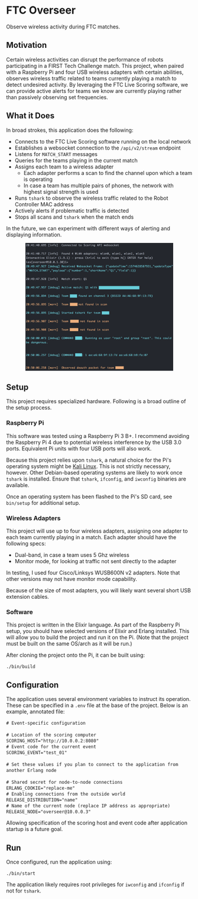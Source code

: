 # FTC Overseer

Observe wireless activity during FTC matches.

## Motivation

Certain wireless activities can disrupt the performance of robots participating in a FIRST Tech
Challenge match. This project, when paired with a Raspberry Pi and four USB wireless adapters with
certain abilities, observes wireless traffic related to teams currently playing a match to detect
undesired activity. By leveraging the FTC Live Scoring software, we can provide active alerts for
teams we know are currently playing rather than passively observing set frequencies.

## What it Does

In broad strokes, this application does the following:

- Connects to the FTC Live Scoring software running on the local network
- Establishes a websocket connection to the `/api/v2/stream` endpoint
- Listens for `MATCH_START` messages
- Queries for the teams playing in the current match
- Assigns each team to a wireless adapter
  - Each adapter performs a scan to find the channel upon which a team is operating
  - In case a team has multiple pairs of phones, the network with highest signal strength is used
- Runs `tshark` to observe the wireless traffic related to the Robot Controller MAC address
- Actively alerts if problematic traffic is detected
- Stops all scans and `tshark` when the match ends

In the future, we can experiment with different ways of alerting and displaying information.

<p align="center"><img src="https://github.com/aj-foster/overseer/blob/master/docs/console-output.png" width="400" alt="Console Screenshot"></p>

## Setup

This project requires specialized hardware. Following is a broad outline of the setup process.

### Raspberry Pi

This software was tested using a Raspberry Pi 3 B+. I recommend avoiding the Raspberry Pi 4 due to
potential wireless interference by the USB 3.0 ports. Equivalent Pi units with four USB ports will
also work.

Because this project relies upon `tshark`, a natural choice for the Pi's operating system might be
[Kali Linux](https://docs.kali.org/kali-on-arm/install-kali-linux-arm-raspberry-pi). This is not
strictly necessary, however. Other Debian-based operating systems are likely to work once `tshark`
is installed. Ensure that `tshark`, `ifconfig`, and `iwconfig` binaries are available.

Once an operating system has been flashed to the Pi's SD card, see `bin/setup` for additional setup.

### Wireless Adapters

This project will use up to four wireless adapters, assigning one adapter to each team currently
playing in a match. Each adapter should have the following specs:

- Dual-band, in case a team uses 5 Ghz wireless
- Monitor mode, for looking at traffic not sent directly to the adapter

In testing, I used four Cisco/Linksys WUSB600N v2 adapters. Note that other versions may not have
monitor mode capability.

Because of the size of most adapters, you will likely want several short USB extension cables.

### Software

This project is written in the Elixir language. As part of the Raspberry Pi setup, you should have
selected versions of Elixir and Erlang installed. This will allow you to build the project and run
it on the Pi. (Note that the project must be built on the same OS/arch as it will be run.)

After cloning the project onto the Pi, it can be built using:

```shell
./bin/build
```

## Configuration

The application uses several environment variables to instruct its operation. These can be specified
in a `.env` file at the base of the project. Below is an example, annotated file:

```shell
# Event-specific configuration

# Location of the scoring computer
SCORING_HOST="http://10.0.0.2:8080"
# Event code for the current event
SCORING_EVENT="test_01"

# Set these values if you plan to connect to the application from another Erlang node

# Shared secret for node-to-node connections
ERLANG_COOKIE="replace-me"
# Enabling connections from the outside world
RELEASE_DISTRIBUTION="name"
# Name of the current node (replace IP address as appropriate)
RELEASE_NODE="overseer@10.0.0.3"
```

Allowing specification of the scoring host and event code after application startup is a future
goal.

## Run

Once configured, run the application using:

```shell
./bin/start
```

The application likely requires root privileges for `iwconfig` and `ifconfig` if not for `tshark`.
